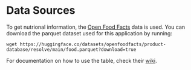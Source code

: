 # Data Sources

To get nutrional information, the [Open Food Facts](https://world.openfoodfacts.org/) data is used. You can download the parquet dataset used for this application by running:

```console
wget https://huggingface.co/datasets/openfoodfacts/product-database/resolve/main/food.parquet?download=true 
```

For documentation on how to use the table, check their [wiki](https://wiki.openfoodfacts.org/Reusing_Open_Food_Facts_Data#Parquet_file_hosted_on_Hugging_Face_.28beta.29).
